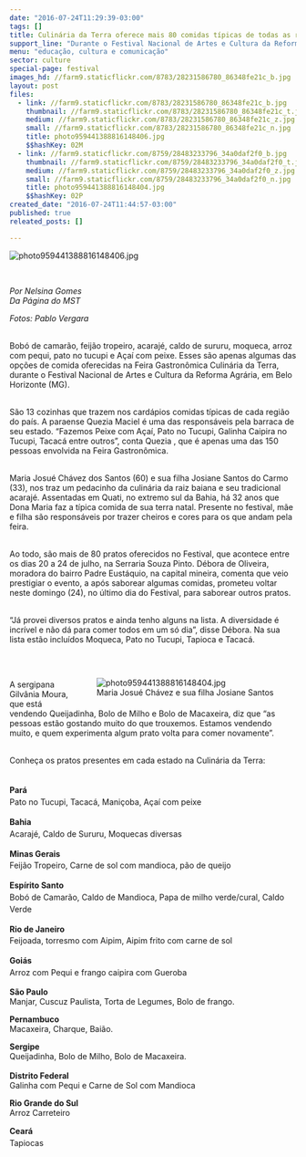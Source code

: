 ```yaml
---
date: "2016-07-24T11:29:39-03:00"
tags: []
title: Culinária da Terra oferece mais 80 comidas típicas de todas as regiões do país
support_line: "Durante o Festival Nacional de Artes e Cultura da Reforma Agrária, em Belo Horizonte, 13 cozinhas trazem nos cardápios comidas típicas de cada região do país."
menu: "educação, cultura e comunicação"
sector: culture
special-page: festival
images_hd: //farm9.staticflickr.com/8783/28231586780_86348fe21c_b.jpg
layout: post
files:
  - link: //farm9.staticflickr.com/8783/28231586780_86348fe21c_b.jpg
    thumbnail: //farm9.staticflickr.com/8783/28231586780_86348fe21c_t.jpg
    medium: //farm9.staticflickr.com/8783/28231586780_86348fe21c_z.jpg
    small: //farm9.staticflickr.com/8783/28231586780_86348fe21c_n.jpg
    title: photo959441388816148406.jpg
    $$hashKey: 02M
  - link: //farm9.staticflickr.com/8759/28483233796_34a0daf2f0_b.jpg
    thumbnail: //farm9.staticflickr.com/8759/28483233796_34a0daf2f0_t.jpg
    medium: //farm9.staticflickr.com/8759/28483233796_34a0daf2f0_z.jpg
    small: //farm9.staticflickr.com/8759/28483233796_34a0daf2f0_n.jpg
    title: photo959441388816148404.jpg
    $$hashKey: 02P
created_date: "2016-07-24T11:44:57-03:00"
published: true
releated_posts: []

---
```

<p><img alt="photo959441388816148406.jpg" src="//farm9.staticflickr.com/8783/28231586780_86348fe21c_b.jpg" /></p>

<p>&nbsp;</p>

<p><em>Por Nelsina Gomes<br />
Da P&aacute;gina do MST</em></p>

<p><em>Fotos: Pablo Vergara</em></p>

<p><br />
Bob&oacute; de camar&atilde;o, feij&atilde;o tropeiro, acaraj&eacute;, caldo de sururu, moqueca, arroz com pequi, pato no tucupi e A&ccedil;a&iacute; com peixe. Esses s&atilde;o apenas algumas das op&ccedil;&otilde;es de comida oferecidas na Feira Gastron&ocirc;mica Culin&aacute;ria da Terra, durante o Festival Nacional de Artes e Cultura da Reforma Agr&aacute;ria, em Belo Horizonte (MG). &nbsp;</p>

<p><br />
S&atilde;o 13 cozinhas que trazem nos card&aacute;pios comidas t&iacute;picas de cada regi&atilde;o do pa&iacute;s. A paraense Quezia Maciel &eacute; uma das respons&aacute;veis pela barraca de seu estado. &ldquo;Fazemos Peixe com A&ccedil;a&iacute;, Pato no Tucupi, Galinha Caipira no Tucupi, Tacac&aacute; entre outros&rdquo;, conta Quezia , que &eacute; apenas uma das 150 pessoas envolvida na Feira Gastron&ocirc;mica.</p>

<p><br />
Maria Josu&eacute; Ch&aacute;vez dos Santos (60) e sua filha Josiane Santos do Carmo (33), nos traz um pedacinho da culin&aacute;ria da raiz baiana e seu tradicional acaraj&eacute;. Assentadas em Quati, no extremo sul da Bahia, h&aacute; 32 anos que Dona Maria faz a t&iacute;pica comida de sua terra natal. Presente no festival, m&atilde;e e filha s&atilde;o respons&aacute;veis por trazer cheiros e cores para os que andam pela feira.</p>

<p><br />
Ao todo, s&atilde;o mais de 80 pratos oferecidos no Festival, que acontece entre os dias 20 a 24 de julho, na Serraria Souza Pinto. D&eacute;bora de Oliveira, moradora do bairro Padre Eust&aacute;quio, na capital mineira, comenta que veio prestigiar o evento, a ap&oacute;s saborear algumas comidas, prometeu voltar neste domingo (24), no &uacute;ltimo dia do Festival, para saborear outros pratos.&nbsp;</p>

<p><br />
&ldquo;J&aacute; provei diversos pratos e ainda tenho alguns na lista. A diversidade &eacute; incr&iacute;vel e n&atilde;o d&aacute; para comer todos em um s&oacute; dia&rdquo;, disse D&eacute;bora. Na sua lista est&atilde;o inclu&iacute;dos Moqueca, Pato no Tucupi, Tapioca e Tacac&aacute;.&nbsp;</p>

<p>&nbsp;</p>

<figure class="image" style="float:right"><img alt="photo959441388816148404.jpg" src="//farm9.staticflickr.com/8759/28483233796_34a0daf2f0_b.jpg" />
<figcaption>Maria Josu&eacute; Ch&aacute;vez e sua filha Josiane Santos</figcaption>
</figure>

<p><br />
A sergipana Gilv&acirc;nia Moura, que est&aacute; vendendo Queijadinha, Bolo de Milho e Bolo de Macaxeira, diz que &ldquo;as pessoas est&atilde;o gostando muito do que trouxemos. Estamos vendendo muito, e quem experimenta algum prato volta para comer novamente&rdquo;.&nbsp;</p>

<p><br />
Conhe&ccedil;a os pratos presentes em cada estado na Culin&aacute;ria da Terra:</p>

<p style="line-height: 20.8px;"><br />
<strong>Par&aacute;</strong><br />
Pato no Tucupi, Tacac&aacute;, Mani&ccedil;oba, A&ccedil;a&iacute; com peixe</p>

<p style="line-height: 20.8px;"><strong>Bahia&nbsp;</strong><br />
Acaraj&eacute;, Caldo de Sururu, Moquecas diversas</p>

<p><strong style="line-height: 20.8px;">Minas Gerais&nbsp;</strong><br style="line-height: 20.8px;" />
<span style="line-height: 20.8px;">Feij&atilde;o Tropeiro, Carne de sol com mandioca, p&atilde;o de queijo</span></p>

<p style="line-height: 20.8px;"><strong>Esp&iacute;rito Santo</strong><br />
Bob&oacute; de Camar&atilde;o, Caldo de Mandioca, Papa de milho verde/cural, Caldo Verde</p>

<p style="line-height: 20.8px;"><strong>Rio de Janeiro</strong><br />
Feijoada, torresmo com Aipim, Aipim frito com carne de sol</p>

<p><strong style="line-height: 20.8px;">Goi&aacute;s</strong><br style="line-height: 20.8px;" />
<span style="line-height: 20.8px;">Arroz com Pequi e frango caipira com Gueroba</span></p>

<p><strong>S&atilde;o Paulo</strong><br />
Manjar, Cuscuz Paulista, Torta de Legumes, Bolo de frango.</p>

<p><strong>Pernambuco</strong><br />
Macaxeira, Charque, Bai&atilde;o.</p>

<p><strong>Sergipe</strong><br />
Queijadinha, Bolo de Milho, Bolo de Macaxeira.<br />
<br />
<strong>Distrito Federal</strong><br />
Galinha com Pequi e Carne de Sol com Mandioca</p>

<p><strong>Rio Grande do Sul</strong><br />
Arroz Carreteiro</p>

<p style="line-height: 20.8px;"><strong>Cear&aacute;</strong><br />
Tapiocas</p>

<p>&nbsp;</p>
